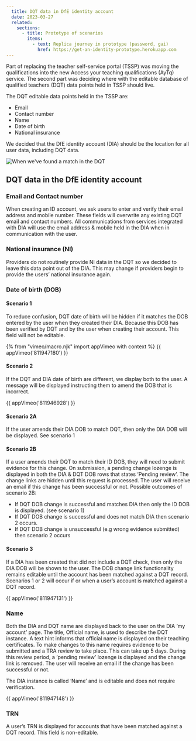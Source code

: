 ```yaml
---
  title: DQT data in DfE identity account
  date: 2023-03-27
  related:
    sections:
      - title: Prototype of scenarios
        items:
          - text: Replica journey in prototype (password, gai)
            href: https://get-an-identity-prototype.herokuapp.com
---
```


Part of replacing the teacher self-service portal (TSSP) was moving the qualifications into the new Access your teaching qualifications (AyTq) service. The second part was deciding where with the editable database of qualified teachers (DQT) data points held in TSSP should live. 

The DQT editable data points held in the TSSP are:
- Email 
- Contact number
- Name 
- Date of birth
- National insurance 

We decided that the DfE identity account (DIA) should be the location for all user data, including DQT data.

![When we've found a match in the DQT](1-name.png "When we've found a match in the DQT")


## DQT data in the DfE identity account

### Email and Contact number
When creating an ID account, we ask users to enter and verify their email address and mobile number. These fields will overwrite any existing DQT email and contact numbers. All communications from services integrated with DIA  will use the email address & mobile held in the DIA when in communication with the user.

### National insurance (NI)
Providers do not routinely provide NI data in the DQT so we decided to leave this data point out of the DIA. This may change if providers begin to provide the users’ national insurance again.

### Date of birth (DOB)
#### Scenario 1
To reduce confusion, DQT date of birth will be hidden if it matches the DOB entered by the user when they created their DIA. Because this DOB has been verified by DQT and by the user when creating their account. This field will not be editable. 

{% from "vimeo/macro.njk" import appVimeo with context %}
{{ appVimeo('811947180') }}


#### Scenario 2
If the DQT and DIA date of birth are different, we display both to the user. A message will be displayed instructing them to amend the DOB that is incorrect.

{{ appVimeo('811946928') }}

#### Scenario 2A
If the user amends their DIA DOB to match DQT, then only the DIA DOB will be displayed. See scenario 1

#### Scenario 2B
If a user amends their DQT to match their ID DOB, they will need to submit evidence for this change. On submission, a pending change lozenge is displayed in both the DIA & DQT DOB rows that states ‘Pending review’. The change links are hidden until this request is processed. The user will receive an email if this change has been successful or not.
Possible outcomes of scenario 2B:

- If DQT DOB change is successful and matches DIA then only the ID DOB is displayed. (see scenario 1)
- If DQT DOB change is successful and does not match DIA then scenario 2 occurs. 
- If DQT DOB change is unsuccessful (e.g wrong evidence submitted) then scenario 2 occurs

#### Scenario 3
If a DIA has been created that did not include a DQT check, then only the DIA DOB will be shown to the user. The DOB change link functionality remains editable until the account has been matched against a DQT record. Scenarios 1 or 2 will occur if or when a user’s account is matched against a DQT record.

{{ appVimeo('811947131') }}


### Name
Both the DIA and DQT name are displayed back to the user on the DIA ‘my account’ page. The title, Official name, is used to describe the DQT instance. A text hint informs that official name is displayed on their teaching certificates. To make changes to this name requires evidence to be submitted and a TRA review to take place. This can take up 5 days. During this review period, a ‘pending review’ lozenge is displayed and the change link is removed. The user will receive an email if the change has been successful or not.

The DIA instance is called ‘Name’ and is editable and does not require verification.

{{ appVimeo('811947148') }}


### TRN
A user’s TRN is displayed for accounts that have been matched against a DQT record. This field is non-editable.
